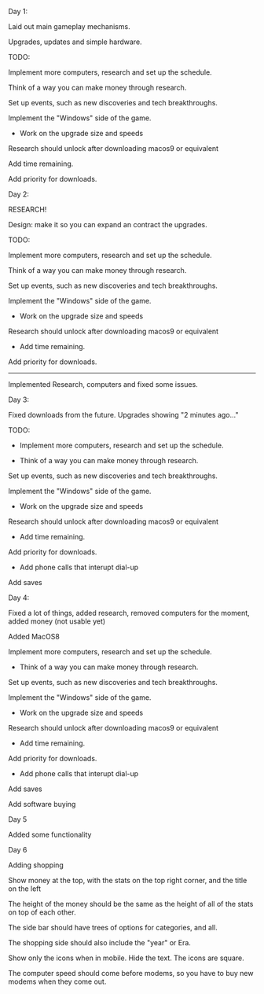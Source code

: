 
Day 1:

Laid out main gameplay mechanisms.

Upgrades, updates and simple hardware.


TODO:

Implement more computers, research and set up the schedule.

Think of a way you can make money through research.

Set up events, such as new discoveries and tech breakthroughs.

Implement the "Windows" side of the game.

- Work on the upgrade size and speeds

Research should unlock after downloading macos9 or equivalent

Add time remaining.

Add priority for downloads.



Day 2:


RESEARCH!

Design: make it so you can expand an contract the upgrades.




TODO:

Implement more computers, research and set up the schedule.

Think of a way you can make money through research.

Set up events, such as new discoveries and tech breakthroughs.

Implement the "Windows" side of the game.

- Work on the upgrade size and speeds

Research should unlock after downloading macos9 or equivalent

- Add time remaining.

Add priority for downloads.

------


Implemented Research, computers and fixed some issues.

Day 3:

Fixed downloads from the future. Upgrades showing "2 minutes ago..."


TODO:

- Implement more computers, research and set up the schedule.

- Think of a way you can make money through research.

Set up events, such as new discoveries and tech breakthroughs.

Implement the "Windows" side of the game.

- Work on the upgrade size and speeds

Research should unlock after downloading macos9 or equivalent

- Add time remaining.

Add priority for downloads.

- Add phone calls that interupt dial-up

Add saves

Day 4:

Fixed a lot of things, added research, removed computers for the moment, added money (not usable yet)

Added MacOS8


Implement more computers, research and set up the schedule.

- Think of a way you can make money through research.

Set up events, such as new discoveries and tech breakthroughs.

Implement the "Windows" side of the game.

- Work on the upgrade size and speeds

Research should unlock after downloading macos9 or equivalent

- Add time remaining.

Add priority for downloads.

- Add phone calls that interupt dial-up

Add saves

Add software buying

Day 5

Added some functionality

Day 6

Adding shopping

Show money at the top, with the stats on the top right corner, and the title on the left

The height of the money should be the same as the height of all of the stats on top of each other.

The side bar should have trees of options for categories, and all.

The shopping side should also include the "year" or Era.

Show only the icons when in mobile. Hide the text. The icons are square.











The computer speed should come before modems, so you have to buy new modems when they come out.



















